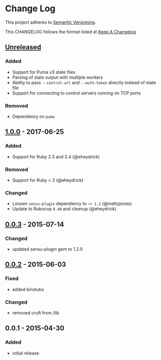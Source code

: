 # Change Log
This project adheres to [Semantic Versioning](http://semver.org/).

This CHANGELOG follows the format listed at [Keep A Changelog](http://keepachangelog.com/)

## [Unreleased]
### Added
- Support for Puma v3 state files
- Parsing of stats output with multiple workers
- Ability to pass `--control-url` and `--auth-token` directly instead of state file
- Support for connecting to control servers running on TCP ports

### Removed
- Dependency on `puma`

## [1.0.0] - 2017-06-25
### Added
- Support for Ruby 2.3 and 2.4 (@eheydrick)

### Removed
- Support for Ruby < 2 (@eheydrick)

### Changed
- Loosen `sensu-plugin` dependency to `~> 1.2` (@mattyjones)
- Update to Rubocop `0.40` and cleanup (@eheydrick)

## [0.0.3] - 2015-07-14
### Changed
- updated sensu-plugin gem to 1.2.0

## [0.0.2] - 2015-06-03
### Fixed
- added binstubs

### Changed
- removed cruft from /lib

## 0.0.1 - 2015-04-30
### Added
- initial release

[Unreleased]: https://github.com/sensu-plugins/sensu-plugins-puma/compare/1.0.0...HEAD
[1.0.0]: https://github.com/sensu-plugins/sensu-plugins-puma/compare/0.0.3...1.0.0
[0.0.3]: https://github.com/sensu-plugins/sensu-plugins-puma/compare/0.0.2...0.0.3
[0.0.2]: https://github.com/sensu-plugins/sensu-plugins-puma/compare/0.0.1...0.0.2

